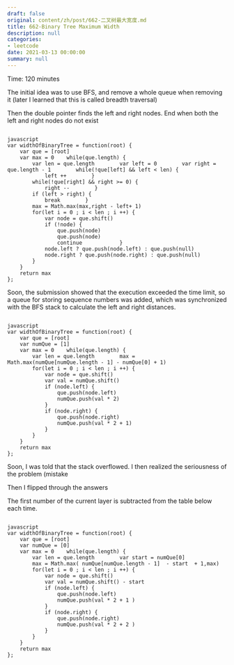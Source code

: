 ```yaml
---
draft: false
original: content/zh/post/662-二叉树最大宽度.md
title: 662-Binary Tree Maximum Width
description: null
categories:
- leetcode
date: 2021-03-13 00:00:00
summary: null
---
```


Time: 120 minutes

The initial idea was to use BFS, and remove a whole queue when removing it (later I learned that this is called breadth traversal)

Then the double pointer finds the left and right nodes. End when both the left and right nodes do not exist

```

javascript
var widthOfBinaryTree = function(root) {
    var que = [root]
    var max = 0    while(que.length) {
        var len = que.length        var left = 0        var right = que.length - 1        while(!que[left] && left < len) {
            left ++        }
        while(!que[right] && right >= 0) {
            right --        }
        if (left > right) {
            break        }
        max = Math.max(max,right - left+ 1)
        for(let i = 0 ; i < len ; i ++) {
            var node = que.shift()
            if (!node) {
                que.push(node)
                que.push(node)
                continue            }
            node.left ? que.push(node.left) : que.push(null)
            node.right ? que.push(node.right) : que.push(null)
        }
    }
    return max
};
```

Soon, the submission showed that the execution exceeded the time limit, so a queue for storing sequence numbers was added, which was synchronized with the BFS stack to calculate the left and right distances.

```

javascript
var widthOfBinaryTree = function(root) {
    var que = [root]
    var numQue = [1]
    var max = 0    while(que.length) {
        var len = que.length        max = Math.max(numQue[numQue.length - 1] - numQue[0] + 1)
        for(let i = 0 ; i < len ; i ++) {
            var node = que.shift()
            var val = numQue.shift()
            if (node.left) {
                que.push(node.left)
                numQue.push(val * 2)
            }
            if (node.right) {
                que.push(node.right)
                numQue.push(val * 2 + 1)
            }
        }
    }
    return max
};
```

Soon, I was told that the stack overflowed. I then realized the seriousness of the problem (mistake

Then I flipped through the answers

The first number of the current layer is subtracted from the table below each time.

```

javascript
var widthOfBinaryTree = function(root) {
    var que = [root]
    var numQue = [0]
    var max = 0    while(que.length) {
        var len = que.length        var start = numQue[0]
        max = Math.max( numQue[numQue.length - 1]  - start  + 1,max)
        for(let i = 0 ; i < len ; i ++) {
            var node = que.shift()
            var val = numQue.shift() - start
            if (node.left) {
                que.push(node.left)
                numQue.push(val * 2 + 1 )
            }
            if (node.right) {
                que.push(node.right)
                numQue.push(val * 2 + 2 )
            }
        }
    }
    return max
};
```
